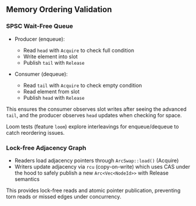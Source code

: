 ## Memory Ordering Validation

### SPSC Wait-Free Queue

- Producer (enqueue):
  - Read `head` with `Acquire` to check full condition
  - Write element into slot
  - Publish `tail` with `Release`

- Consumer (dequeue):
  - Read `tail` with `Acquire` to check empty condition
  - Read element from slot
  - Publish `head` with `Release`

This ensures the consumer observes slot writes after seeing the advanced `tail`, and the producer observes `head` updates when checking for space.

Loom tests (feature `loom`) explore interleavings for enqueue/dequeue to catch reordering issues.

### Lock-free Adjacency Graph

- Readers load adjacency pointers through `ArcSwap::load()` (Acquire)
- Writers update adjacency via `rcu` (copy-on-write) which uses CAS under the hood to safely publish a new `Arc<Vec<NodeId>>` with Release semantics

This provides lock-free reads and atomic pointer publication, preventing torn reads or missed edges under concurrency.

